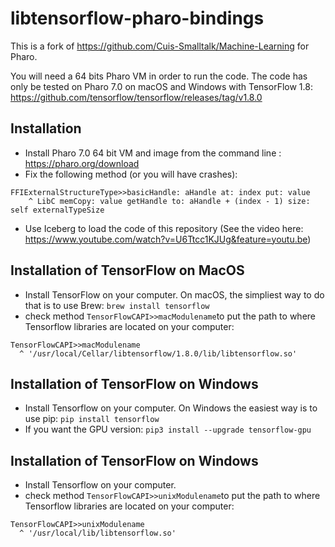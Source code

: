 # libtensorflow-pharo-bindings

This is a fork of https://github.com/Cuis-Smalltalk/Machine-Learning for Pharo.

You will need a 64 bits Pharo VM in order to run the code. The code has only be tested on Pharo 7.0 on macOS and Windows with TensorFlow 1.8: https://github.com/tensorflow/tensorflow/releases/tag/v1.8.0

## Installation

- Install Pharo 7.0 64 bit VM and image from the command line : https://pharo.org/download
- Fix the following method (or you will have crashes):
```Smalltalk
FFIExternalStructureType>>basicHandle: aHandle at: index put: value
	^ LibC memCopy: value getHandle to: aHandle + (index - 1) size: self externalTypeSize
  ```
- Use Iceberg to load the code of this repository (See the video here: https://www.youtube.com/watch?v=U6Ttcc1KJUg&feature=youtu.be)

## Installation of TensorFlow on MacOS
- Install TensorFlow on your computer. On macOS, the simpliest way to do that is to use Brew:
```brew install tensorflow```
- check method ```TensorFlowCAPI>>macModulename```to put the path to where Tensorflow libraries are located on your computer:
```Smalltalk
TensorFlowCAPI>>macModulename
  ^ '/usr/local/Cellar/libtensorflow/1.8.0/lib/libtensorflow.so'
  ```
## Installation of TensorFlow on Windows
- Install Tensorflow on your computer. On Windows the easiest way is to use pip:
```pip install tensorflow```
- If you want the GPU version:
```pip3 install --upgrade tensorflow-gpu```

## Installation of TensorFlow on Windows
- Install Tensorflow on your computer.
- check method ```TensorFlowCAPI>>unixModulename```to put the path to where Tensorflow libraries are located on your computer:
```Smalltalk
TensorFlowCAPI>>unixModulename
  ^ '/usr/local/lib/libtensorflow.so'
  ```

